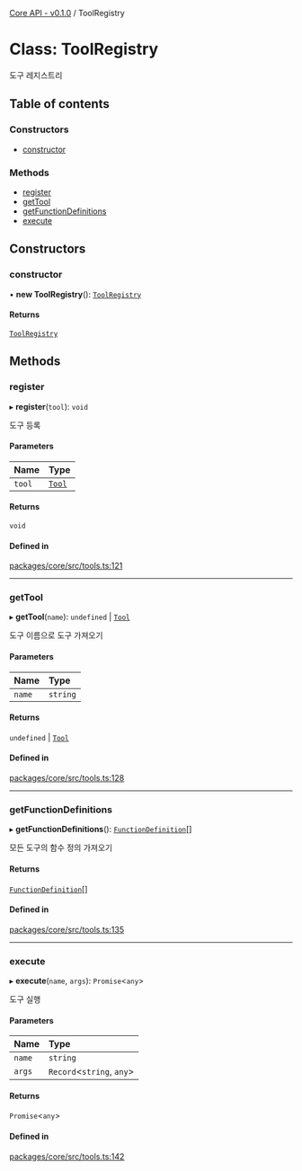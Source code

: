[Core API - v0.1.0](/api-reference/core/) / ToolRegistry

# Class: ToolRegistry

도구 레지스트리

## Table of contents

### Constructors

- [constructor](/api-reference/core/classes/ToolRegistry#constructor)

### Methods

- [register](/api-reference/core/classes/ToolRegistry#register)
- [getTool](/api-reference/core/classes/ToolRegistry#gettool)
- [getFunctionDefinitions](/api-reference/core/classes/ToolRegistry#getfunctiondefinitions)
- [execute](/api-reference/core/classes/ToolRegistry#execute)

## Constructors

### <a id="constructor" name="constructor"></a> constructor

• **new ToolRegistry**(): [`ToolRegistry`](/api-reference/core/classes/ToolRegistry)

#### Returns

[`ToolRegistry`](/api-reference/core/classes/ToolRegistry)

## Methods

### <a id="register" name="register"></a> register

▸ **register**(`tool`): `void`

도구 등록

#### Parameters

| Name | Type |
| :------ | :------ |
| `tool` | [`Tool`](/api-reference/core/interfaces/Tool) |

#### Returns

`void`

#### Defined in

[packages/core/src/tools.ts:121](https://github.com/robotaio/robota/blob/main/packages/core/src/tools.ts#L121)

___

### <a id="gettool" name="gettool"></a> getTool

▸ **getTool**(`name`): `undefined` \| [`Tool`](/api-reference/core/interfaces/Tool)

도구 이름으로 도구 가져오기

#### Parameters

| Name | Type |
| :------ | :------ |
| `name` | `string` |

#### Returns

`undefined` \| [`Tool`](/api-reference/core/interfaces/Tool)

#### Defined in

[packages/core/src/tools.ts:128](https://github.com/robotaio/robota/blob/main/packages/core/src/tools.ts#L128)

___

### <a id="getfunctiondefinitions" name="getfunctiondefinitions"></a> getFunctionDefinitions

▸ **getFunctionDefinitions**(): [`FunctionDefinition`](/api-reference/core/interfaces/FunctionDefinition)[]

모든 도구의 함수 정의 가져오기

#### Returns

[`FunctionDefinition`](/api-reference/core/interfaces/FunctionDefinition)[]

#### Defined in

[packages/core/src/tools.ts:135](https://github.com/robotaio/robota/blob/main/packages/core/src/tools.ts#L135)

___

### <a id="execute" name="execute"></a> execute

▸ **execute**(`name`, `args`): `Promise`\<`any`\>

도구 실행

#### Parameters

| Name | Type |
| :------ | :------ |
| `name` | `string` |
| `args` | `Record`\<`string`, `any`\> |

#### Returns

`Promise`\<`any`\>

#### Defined in

[packages/core/src/tools.ts:142](https://github.com/robotaio/robota/blob/main/packages/core/src/tools.ts#L142)
